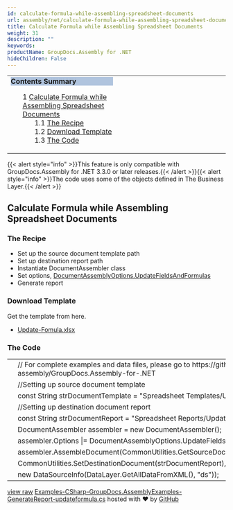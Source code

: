 ```yaml
---
id: calculate-formula-while-assembling-spreadsheet-documents
url: assembly/net/calculate-formula-while-assembling-spreadsheet-documents
title: Calculate Formula while Assembling Spreadsheet Documents
weight: 31
description: ""
keywords: 
productName: GroupDocs.Assembly for .NET
hideChildren: False
---
```

<table class="sectionMacro" border="0" cellpadding="5" cellspacing="0" width="100%"><tbody><tr><td valign="top" width="50%"><div class="panel" style="border-top-width: 1px; border-right-width: 1px; border-bottom-width: 1px; border-left-width: 1px;"><div class="panelHeader" style="border-bottom-width: 1px; background-color: rgb(176, 196, 222);"><b>Contents Summary</b></div><div class="panelContent"><style type="text/css">div.rbtoc1590388625540 { padding-top: 0px; padding-right: 0px; padding-bottom: 0px; padding-left: 0px; }div.rbtoc1590388625540 ul { list-style-type: none; list-style-image: none; margin-left: 0px; }div.rbtoc1590388625540 li { margin-left: 0px; padding-left: 0px; }</style><div class="toc rbtoc1590388625540"><ul class="toc-indentation"><li><span class="TOCOutline">1</span> <a href="#CalculateFormulawhileAssemblingSpreadsheetDocuments-CalculateFormulawhileAssemblingSpreadsheetDocuments">Calculate Formula while Assembling Spreadsheet Documents</a><ul class="toc-indentation"><li><span class="TOCOutline">1.1</span> <a href="#CalculateFormulawhileAssemblingSpreadsheetDocuments-TheRecipe">The Recipe</a></li><li><span class="TOCOutline">1.2</span> <a href="#CalculateFormulawhileAssemblingSpreadsheetDocuments-DownloadTemplate">Download Template</a></li><li><span class="TOCOutline">1.3</span> <a href="#CalculateFormulawhileAssemblingSpreadsheetDocuments-TheCode">The Code</a></li></ul></li></ul></div></div></div></td><td valign="top" width="15%">&nbsp;</td><td valign="top" width="35%">&nbsp;</td></tr></tbody></table>

{{< alert style="info" >}}This feature is only compatible with GroupDocs.Assembly for .NET 3.3.0 or later releases.{{< /alert >}}{{< alert style="info" >}}The code uses some of the objects defined in The Business Layer.{{< /alert >}}

## Calculate Formula while Assembling Spreadsheet Documents

### The Recipe

*   Set up the source document template path
*   Set up destination report path
*   Instantiate DocumentAssembler class
*   Set options, [DocumentAssemblyOptions.UpdateFieldsAndFormulas](https://apireference.groupdocs.com/net/assembly/groupdocs.assembly/documentassemblyoptions)
*   Generate report

### Download Template

Get the template from here.

*   [Update-Fomula.xlsx](https://github.com/groupdocs-assembly/GroupDocs.Assembly-for-.NET/blob/master/Examples/Data/Source/Spreadsheet%20Templates/Update-Fomula.xlsx?raw=true)

### The Code

<table class="highlight tab-size js-file-line-container" data-tab-size="8" data-paste-markdown-skip=""><tbody><tr><td id="file-examples-csharp-groupdocs-assemblyexamples-generatereport-updateformula-cs-L1" class="blob-num js-line-number" data-line-number="1"></td><td id="file-examples-csharp-groupdocs-assemblyexamples-generatereport-updateformula-cs-LC1" class="blob-code blob-code-inner js-file-line"><span class="pl-c"><span class="pl-c">//</span> For complete examples and data files, please go to https://github.com/groupdocs-assembly/GroupDocs.Assembly-for-.NET</span></td></tr><tr><td id="file-examples-csharp-groupdocs-assemblyexamples-generatereport-updateformula-cs-L2" class="blob-num js-line-number" data-line-number="2"></td><td id="file-examples-csharp-groupdocs-assemblyexamples-generatereport-updateformula-cs-LC2" class="blob-code blob-code-inner js-file-line"><span class="pl-c"><span class="pl-c">//</span>Setting up source document template</span></td></tr><tr><td id="file-examples-csharp-groupdocs-assemblyexamples-generatereport-updateformula-cs-L3" class="blob-num js-line-number" data-line-number="3"></td><td id="file-examples-csharp-groupdocs-assemblyexamples-generatereport-updateformula-cs-LC3" class="blob-code blob-code-inner js-file-line"><span class="pl-k">const</span> <span class="pl-en">String</span> <span class="pl-smi">strDocumentTemplate</span> <span class="pl-k">=</span> <span class="pl-s"><span class="pl-pds">"</span>Spreadsheet Templates/Update-Fomula.xlsx<span class="pl-pds">"</span></span>;</td></tr><tr><td id="file-examples-csharp-groupdocs-assemblyexamples-generatereport-updateformula-cs-L4" class="blob-num js-line-number" data-line-number="4"></td><td id="file-examples-csharp-groupdocs-assemblyexamples-generatereport-updateformula-cs-LC4" class="blob-code blob-code-inner js-file-line"><span class="pl-c"><span class="pl-c">//</span>Setting up destination document report</span></td></tr><tr><td id="file-examples-csharp-groupdocs-assemblyexamples-generatereport-updateformula-cs-L5" class="blob-num js-line-number" data-line-number="5"></td><td id="file-examples-csharp-groupdocs-assemblyexamples-generatereport-updateformula-cs-LC5" class="blob-code blob-code-inner js-file-line"><span class="pl-k">const</span> <span class="pl-en">String</span> <span class="pl-smi">strDocumentReport</span> <span class="pl-k">=</span> <span class="pl-s"><span class="pl-pds">"</span>Spreadsheet Reports/Update-Fomula Report.xlsx<span class="pl-pds">"</span></span>;</td></tr><tr><td id="file-examples-csharp-groupdocs-assemblyexamples-generatereport-updateformula-cs-L6" class="blob-num js-line-number" data-line-number="6"></td><td id="file-examples-csharp-groupdocs-assemblyexamples-generatereport-updateformula-cs-LC6" class="blob-code blob-code-inner js-file-line"><span class="pl-en">DocumentAssembler</span> <span class="pl-smi">assembler</span> <span class="pl-k">=</span> <span class="pl-k">new</span> <span class="pl-en">DocumentAssembler</span>();</td></tr><tr><td id="file-examples-csharp-groupdocs-assemblyexamples-generatereport-updateformula-cs-L7" class="blob-num js-line-number" data-line-number="7"></td><td id="file-examples-csharp-groupdocs-assemblyexamples-generatereport-updateformula-cs-LC7" class="blob-code blob-code-inner js-file-line"><span class="pl-smi">assembler</span>.<span class="pl-smi">Options</span> <span class="pl-k">|=</span> <span class="pl-smi">DocumentAssemblyOptions</span>.<span class="pl-smi">UpdateFieldsAndFormulas</span>;</td></tr><tr><td id="file-examples-csharp-groupdocs-assemblyexamples-generatereport-updateformula-cs-L8" class="blob-num js-line-number" data-line-number="8"></td><td id="file-examples-csharp-groupdocs-assemblyexamples-generatereport-updateformula-cs-LC8" class="blob-code blob-code-inner js-file-line"><span class="pl-smi">assembler</span>.<span class="pl-en">AssembleDocument</span>(<span class="pl-smi">CommonUtilities</span>.<span class="pl-en">GetSourceDocument</span>(<span class="pl-smi">strDocumentTemplate</span>),</td></tr><tr><td id="file-examples-csharp-groupdocs-assemblyexamples-generatereport-updateformula-cs-L9" class="blob-num js-line-number" data-line-number="9"></td><td id="file-examples-csharp-groupdocs-assemblyexamples-generatereport-updateformula-cs-LC9" class="blob-code blob-code-inner js-file-line"><span class="pl-smi">CommonUtilities</span>.<span class="pl-en">SetDestinationDocument</span>(<span class="pl-smi">strDocumentReport</span>),</td></tr><tr><td id="file-examples-csharp-groupdocs-assemblyexamples-generatereport-updateformula-cs-L10" class="blob-num js-line-number" data-line-number="10"></td><td id="file-examples-csharp-groupdocs-assemblyexamples-generatereport-updateformula-cs-LC10" class="blob-code blob-code-inner js-file-line"><span class="pl-k">new</span> <span class="pl-en">DataSourceInfo</span>(<span class="pl-smi">DataLayer</span>.<span class="pl-en">GetAllDataFromXML</span>(), <span class="pl-s"><span class="pl-pds">"</span>ds<span class="pl-pds">"</span></span>));</td></tr></tbody></table>

[view raw](https://gist.github.com/GroupDocsGists/8b52aa31a79fa631c3b75efb29d11507/raw/a9dfa08a6c32621407b005367837159776787364/Examples-CSharp-GroupDocs.AssemblyExamples-GenerateReport-updateformula.cs) [Examples-CSharp-GroupDocs.AssemblyExamples-GenerateReport-updateformula.cs](https://gist.github.com/GroupDocsGists/8b52aa31a79fa631c3b75efb29d11507#file-examples-csharp-groupdocs-assemblyexamples-generatereport-updateformula-cs) hosted with ❤ by [GitHub](https://github.com)

